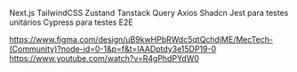 Next.js
TailwindCSS
Zustand
Tanstack Query
Axios
Shadcn
Jest para testes unitários
Cypress para testes E2E

https://www.figma.com/design/uB9kwHPbRWdc5qtQchdjME/MecTech-(Community)?node-id=0-1&p=f&t=IAADptdy3e15DP19-0
https://www.youtube.com/watch?v=R4gPhdPYdW0

